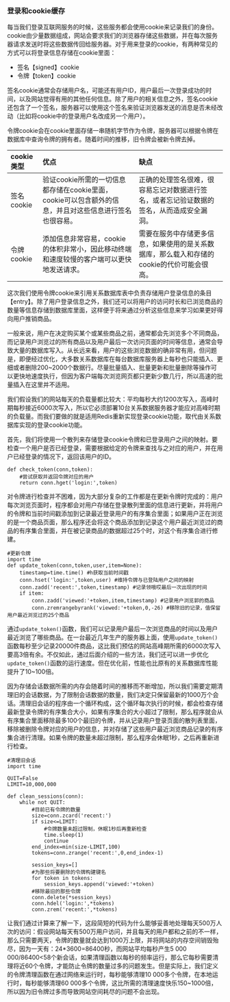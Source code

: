 ### 登录和cookie缓存

每当我们登录互联网服务的时候，这些服务都会使用cookie来记录我们的身份。cookie由少量数据组成，网站会要求我们的浏览器存储这些数据，并在每次服务器请求发送时将这些数据传回给服务器。对于用来登录的cookie，有两种常见的方式可以将登录信息存储在cookie里面：

* 签名【signed】cookie
* 令牌【token】cookie

签名cookie通常会存储用户名，可能还有用户ID，用户最后一次登录成功的时间，以及网站觉得有用的其他任何信息。除了用户的相关信息之外，签名cookie还包含了一个签名，服务器可以使用这个签名来验证浏览器发送的消息是否未经改动（比如将cookie中的登录用户名改成另一个用户）。

令牌cookie会在cookie里面存储一串随机字节作为令牌，服务器可以根据令牌在数据库中查询令牌的拥有者。随着时间的推移，旧令牌会被新令牌去掉。

| cookie类型 | 优点 | 缺点 |
| :--- | :--- | :--- |
| 签名cookie | 验证cookie所需的一切信息都存储在cookie里面，cookie可以包含额外的信息，并且对这些信息进行签名也很容易。 | 正确的处理签名很难，很容易忘记对数据进行签名，或者忘记验证数据的签名，从而造成安全漏洞。 |
| 令牌cookie | 添加信息非常容易，cookie的体积非常小，因此移动终端和速度较慢的客户端可以更快地发送请求。 | 需要在服务中存储更多信息，如果使用的是关系数据库，那么载入和存储的cookie的代价可能会很高。 |

这次我们使用令牌cookie来引用关系数据库表中负责存储用户登录信息的条目【entry】。除了用户登录信息之外，我们还可以将用户的访问时长和已浏览商品的数量等信息存储到数据库里面，这样便于将来通过分析这些信息来学习如果更好得向用户推销商品。

一般来说，用户在决定购买某个或某些商品之前，通常都会先浏览多个不同商品，而记录用户浏览过的所有商品以及用户最后一次访问页面的时间等信息，通常会导致大量的数据库写入。从长远来看，用户的这些浏览数据的确非常有用，但问题是，即便经过优化，大多数关系数据库在每台数据库服务器上每秒也只能插入、更细或者删除200~2000个数据行。尽量批量插入、批量更新和批量删除等操作可以更快地速度执行，但因为客户端每次浏览网页都只更新少数几行，所以高速的批量插入在这里并不适用。

我们假设我们的网站每天的负载量都比较大：平均每秒大约1200次写入，高峰时期每秒接近6000次写入，所以它必须部署10台关系数据服务器才能应对高峰时期的负载量。而我们要做的就是适用Redis重新实现登录cookie功能，取代由关系数据库实现的登录cookie功能。

首先，我们将使用一个散列来存储登录cookie令牌和已登录用户之间的映射。要检查一个用户是否已经登录，需要根据给定的令牌来查找与之对应的用户，并在用户已经登录的情况下，返回该用户的ID。

```
def check_token(conn,token):
    #尝试获取并返回令牌对应的用户
    return conn.hget('login:',token)
```

对令牌进行检查并不困难，因为大部分复杂的工作都是在更新令牌时完成的：用户每次浏览页面时，程序都会对用户存储在登录散列里面的信息进行更新，并将用户的令牌和当前时间戳添加到记录最近登录用户的有序集合里面；如果用户正在浏览的是一个商品页面，那么程序还会将这个商品添加到记录这个用户最近浏览过的商品的有序集合里面，并在被记录商品的数据超过25个时，对这个有序集合进行修建。

```
#更新令牌
import time
def update_token(conn,token,user,item=None):
    timestamp=time.time() #h获取当前时间戳
    conn.hset('login:',token,user) #维持令牌与已登陆用户之间的映射
    conn.zadd('recent:',token,timestamp) #记录领哦哎最后一次出现的时间
    if item:
        conn.zadd('viewed:'+token,item,timestamp) #记录用户浏览郭的商品
        conn.zremrangebyrank('viewed:'+token,0,-26) #移除旧的记录，值保留用户最近浏览过的25个商品
```

通过`update_token()`函数，我们可以记录用户最后一次浏览商品的时间以及用户最近浏览了哪些商品。在一台最近几年生产的服务器上面，使用`update_token()`函数每秒至少记录20000件商品，这比我们预估的网站高峰期所需的6000次写入要高3倍有余。不仅如此，通过后面介绍的一些方法，我们还可以进一步优化`update_token()`函数的运行速度。但在优化前，性能也比原有的关系数据库性能提升了10~100倍。

因为存储会话数据所需的内存会随着时间的推移而不断增加，所以我们需要定期清理旧的会话数据，为了限制会话数据的数量，我们决定只保留最新的1000万个会话。清理旧会话的程序由一个循环构成，这个循环每次执行的时候，都会检查存储最新登录令牌的有序集合大小，如果有序集合的大小超过了限制，那么程序就会从有序集合里面移除最多100个最旧的令牌，并从记录用户登录页面的散列表里面，移除被删除令牌对应的用户的信息，并对存储了这些用户最近浏览商品记录的有序集合进行清理。如果令牌的数量未超过限制，那么程序会休眠1秒，之后再重新进行检查。

```
#清理旧会话
import time

QUIT=False
LIMIT=10,000,000

def clean_sessions(conn):
    while not QUIT:
        #目前已有令牌的数量
        size=conn.zcard('recent:')
        if size<=LIMIT:
            #令牌数量未超过限制，休眠1秒后再重新检查
            time.sleep(1)
            continue
        end_index=min(size-LIMIT,100)
        tokens=conn.zrange('recent:',0,end_index-1)

        session_keys=[]
        #为那些将要删除的令牌构建键名
        for token in tokens:
            session_keys.append('viewed:'+token)
        #移除最旧的那些令牌
        conn.delete(*session_keys)
        conn.hdel('login:',*tokens)
        conn.zrem('recent:',*tokens)
```

让我们通过计算来了解一下，这段简短的代码为什么能够妥善地处理每天500万人次的访问：假设网站每天有500万用户访问，并且每天的用户都和之前的不一样，那么只需要两天，令牌的数量就会达到1000万上限，并将网站的内存空间销毁殆尽，因为一天有：24\*3600=86400秒，而网站平均每秒产生5 000 000/86400&lt;58个新会话，如果清理函数以每秒的频率运行，那么它每秒需要清理将近60个令牌，才能防止令牌的数量过多的问题发生。但是实际上，我们定义的令牌清理函数在通过网络来运行时，每秒能够清理10 000多个令牌，在本地运行时，每秒能够清理60 000多个令牌，这比所需的清理速度快乐150~1000倍，所以因为旧令牌过多而导致网站空间耗尽的问题不会出现。

